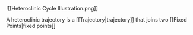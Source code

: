 ![[Heteroclinic Cycle Illustration.png]]

A heteroclinic trajectory is a [[Trajectory|trajectory]] that joins two [[Fixed Points|fixed points]]